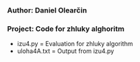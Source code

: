 ### Author: Daniel Olearčin
### Project: Code for zhluky alghoritm
  - izu4.py = Evaluation for zhluky algorithm
  - uloha4A.txt = Output from izu4.py

